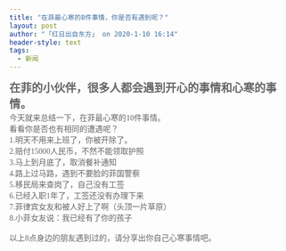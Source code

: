```yaml
---
title: "在菲最心寒的8件事情，你是否有遇到呢？"
layout: post
author: "「红日出自东方」 on 2020-1-10 16:14"
header-style: text
tags:
  - 新闻
---
```


<head></head>
<body>
 <font style="color:rgb(18, 18, 18)"><font face="微软雅黑"><strong><font style="color:rgb(102, 102, 102)"><font style="font-size:20px">在菲的小伙伴，很多人都会遇到开心的事情和心寒的事情。</font></font></strong></font></font>
 <br> 
 <font style="color:rgb(102, 102, 102)"><font face="微软雅黑"> 
   <div align="left">
     今天就来总结一下，在菲最心寒的10件事情。 
   </div> 
   <div align="left">
     看看你是否也有相同的遭遇呢？ 
   </div> 
   <div align="left">
     1.明天不用来上班了，你被开除了。 
   </div> 
   <div align="left">
     2.赔付15000人民币，不然不能领取护照 
   </div> 
   <div align="left">
     3.马上到月底了，取消餐补通知 
   </div> 
   <div align="left">
     4.路上过马路，遇到不要脸的菲国警察 
   </div> 
   <div align="left">
     5.移民局来查岗了，自己没有工签 
   </div> 
   <div align="left">
     6.已经入职1年了，工签还没有办理下来 
   </div> 
   <div align="left">
     7.菲律宾女友和被人好上了啊（头顶一片草原） 
   </div> 
   <div align="left">
     8.小菲女友说：我已经有了你的孩子 
   </div> 
   <div align="left"> 
    <br> 
   </div> 
   <div align="left">
     以上8点身边的朋友遇到过的，请分享出你自己心寒事情吧。 
   </div></font></font>
 <br> 
 <br>
</body>


